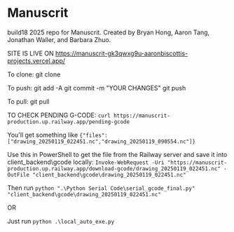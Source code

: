 # Manuscrit

build18 2025 repo for Manuscrit. Created by Bryan Hong, Aaron Tang, Jonathan Waller, and Barbara Zhuo.

SITE IS LIVE ON https://manuscrit-gk3qwxg9u-aaronbiscottis-projects.vercel.app/

To clone:
git clone <URL>

To push:
git add -A
git commit -m "YOUR CHANGES"
git push

To pull:
git pull

TO CHECK PENDING G-CODE:
`curl https://manuscrit-production.up.railway.app/pending-gcode`

You'll get something like `{"files":["drawing_20250119_022451.nc","drawing_20250119_090554.nc"]}`

Use this in PowerShell to get the file from the Railway server and save it into client_backend\gcode locally:
`Invoke-WebRequest -Uri "https://manuscrit-production.up.railway.app/download-gcode/drawing_20250119_022451.nc" -OutFile "client_backend\gcode\drawing_20250119_022451.nc"`

Then run `python ".\Python Serial Code\serial_gcode_final.py" "client_backend\gcode\drawing_20250119_022451.nc"`

OR

Just run `python .\local_auto_exe.py`
